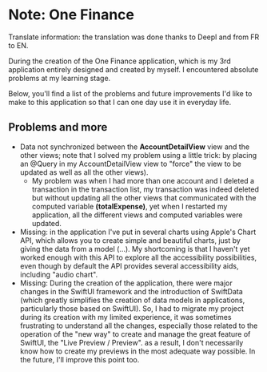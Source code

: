 #  Note: One Finance

Translate information: the translation was done thanks to Deepl and from FR to EN. 

During the creation of the One Finance application, which is my 3rd application entirely designed and created by myself. I encountered absolute problems at my learning stage. 

Below, you'll find a list of the problems and future improvements I'd like to make to this application so that I can one day use it in everyday life.

## Problems and more 
* Data not synchronized between the **AccountDetailView** view and the other views; note that I solved my problem using a little trick: by placing an @Query in my AccountDetailView view to "force" the view to be updated as well as all the other views).
    * My problem was when I had more than one account and I deleted a transaction in the transaction list, my transaction was indeed deleted but without updating all the other views that communicated with the computed variable **(totalExpense)**, yet when I restarted my application, all the different views and computed variables were updated.
* Missing: in the application I've put in several charts using Apple's Chart API, which allows you to create simple and beautiful charts, just by giving the data from a model (...). My shortcoming is that I haven't yet worked enough with this API to explore all the accessibility possibilities, even though by default the API provides several accessibility aids, including "audio chart". 
* Missing: During the creation of the application, there were major changes in the SwiftUI framework and the introduction of SwiftData (which greatly simplifies the creation of data models in applications, particularly those based on SwiftUI). So, I had to migrate my project during its creation with my limited experience, it was sometimes frustrating to understand all the changes, especially those related to the operation of the "new way" to create and manage the great feature of SwiftUI, the "Live Preview / Preview". as a result, I don't necessarily know how to create my previews in the most adequate way possible. In the future, I'll improve this point too.


